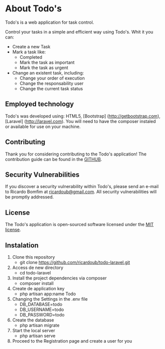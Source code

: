 # About Todo's

Todo's is a web application for task control.

Control your tasks in a simple and efficient way using Todo's. Whit it you can:

* Create a new Task
* Mark a task like:
  * Completed
  * Mark the task as important
  * Mark the task as urgent
* Change an existent task, including:
  * Change your order of execution
  * Change the responsability user
  * Change the current task status

## Employed technology

Todo's was developed using: HTML5, [Bootstrap] (http://getbootstrap.com), [Laravel] (http://laravel.com).
You will need to have the composer instaled or available for use on your machine.

## Contributing

Thank you for considering contributing to the Todo's application! The contribution guide can be found in the [GITHUB](http://github.com/ricardoub/todo-laravel).

## Security Vulnerabilities

If you discover a security vulnerability within Todo's, please send an e-mail to Ricardo Bomfim at ricardoub@gmail.com. All security vulnerabilities will be promptly addressed.

## License

The Todo's application is open-sourced software licensed under the [MIT license](http://opensource.org/licenses/MIT).

## Instalation
1. Clone this repository
   * git clone https://github.com/ricardoub/todo-laravel.git
2. Access de new directory
   * cd todo-laravel
3. Install the project dependencies via composer
   * composer install
4. Create de application key
   * php artisan app:name Todo
4. Changing the Settings in the .env file
   * DB_DATABASE=todo
   * DB_USERNAME=todo
   * DB_PASSWORD=todo
5. Create the database
   * php artisan migrate
8. Start the local server
   * php artisan serve
9. Proceed to the Registration page and create a user for you
